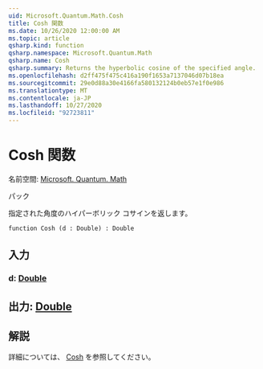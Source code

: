 ```yaml
---
uid: Microsoft.Quantum.Math.Cosh
title: Cosh 関数
ms.date: 10/26/2020 12:00:00 AM
ms.topic: article
qsharp.kind: function
qsharp.namespace: Microsoft.Quantum.Math
qsharp.name: Cosh
qsharp.summary: Returns the hyperbolic cosine of the specified angle.
ms.openlocfilehash: d2ff475f475c416a190f1653a7137046d07b18ea
ms.sourcegitcommit: 29e0d88a30e4166fa580132124b0eb57e1f0e986
ms.translationtype: MT
ms.contentlocale: ja-JP
ms.lasthandoff: 10/27/2020
ms.locfileid: "92723811"
---
```

# <a name="cosh-function"></a>Cosh 関数

名前空間: [Microsoft. Quantum. Math](xref:Microsoft.Quantum.Math)

パック [](https://nuget.org/packages/)


指定された角度のハイパーボリック コサインを返します。

```qsharp
function Cosh (d : Double) : Double
```


## <a name="input"></a>入力

### <a name="d--double"></a>d: [Double](xref:microsoft.quantum.lang-ref.double)





## <a name="output--double"></a>出力: [Double](xref:microsoft.quantum.lang-ref.double)



## <a name="remarks"></a>解説

詳細については、 [Cosh](https://docs.microsoft.com/dotnet/api/system.math.cosh) を参照してください。